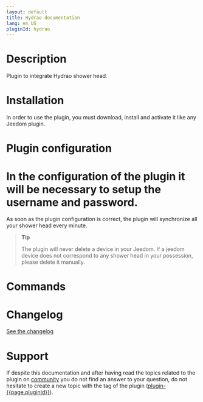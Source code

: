 ```yaml
---
layout: default
title: Hydrao documentation
lang: en_US
pluginId: hydrao
---
```


# Description

Plugin to integrate Hydrao shower head.

# Installation

In order to use the plugin, you must download, install and activate it like any Jeedom plugin.

# Plugin configuration

# In the configuration of the plugin it will be necessary to setup the username and password.

As soon as the plugin configuration is correct, the plugin will synchronize all your shower head every minute.

> **Tip**
>
> The plugin will never delete a device in your Jeedom. If a jeedom device does not correspond to any shower head in your possession, please delete it manually.

# Commands

# Changelog

[See the changelog](./changelog)

# Support

If despite this documentation and after having read the topics related to the plugin on [community]({{site.forum}}/tags/plugin-{{page.pluginId}}) you do not find an answer to your question, do not hesitate to create a new topic with the tag of the plugin ([plugin-{{page.pluginId}}]({{site.forum}}/tags/plugin-{{page.pluginId}})).
